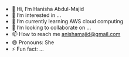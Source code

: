 - 👋 Hi, I’m Hanisha Abdul-Majid
- 👀 I’m interested in ...
- 🌱 I’m currently learning AWS cloud computing
- 💞️ I’m looking to collaborate on ...
- 📫 How to reach me anishamajid@gmail.com
- 😄 Pronouns: She
- ⚡ Fun fact: ...

<!---
Hanisha688/Hanisha688 is a ✨ special ✨ repository because its `README.md` (this file) appears on your GitHub profile.
You can click the Preview link to take a look at your changes.
--->
